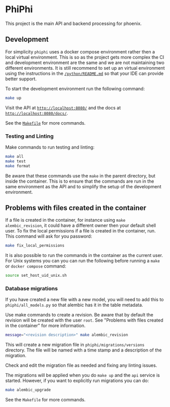 # PhiPhi

This project is the main API and backend processing for phoenix.

## Development

For simplicity `phiphi` uses a docker compose environment rather then a local virtual environment.
This is so as the project gets more complex the CI and development environment are the same and we
are not maintaining two different environments. It is still recommend to set up an virtual
environment using the instructions in the [`/python/README.md`](/python/README.md) so that your IDE
can provide better support.

To start the development environment run the following command:
```bash
make up
```

Visit the API at [`http://localhost:8080/`](http://localhost:8080/) and the docs at
[`http://localhost:8080/docs/`](http://localhost:8080/docs/).

See the [`Makefile`](Makefile) for more commands.

### Testing and Linting

Make commands to run testing and linting:
```bash
make all
make test
make format
```

Be aware that these commands use the `make` in the parent directory, but inside the container. This
is to ensure that the commands are run in the same environment as the API and to simplify the setup
of the development environment.

## Problems with files created in the container

If a file is created in the container, for instance using `make alembic_revision`, it could have a
different owner then your default shell user. To fix the local permissions if a file is created in
the container, run. This command will ask for you password:
```bash
make fix_local_permissions
```

It is also possible to run the commands in the container as the current user. For Unix systems
you can you can run the following before running a `make` or `docker compose` command:
```bash
source set_host_uid_unix.sh
```

### Database migrations

If you have created a new file with a new model, you will need to add this to
`phiphi/all_models.py` so that alembic has it in the table metadata.

Use make commands to create a revision. Be aware that by default the revision will be created with
the user `root`. See "Problems with files created in the container" for more information.
```bash
message="<revision description>" make alembic_revision
```

This will create a new migration file in `phiphi/migrations/versions` directory. The file will be
named with a time stamp and a description of the migration.

Check and edit the migration file as needed and fixing any linting issues.

The migrations will be applied when you do `make up` and the `api` service is started. However, if
you want to explicitly run migrations you can do:
```bash
make alembic_upgrade
```

See the `Makefile` for more commands.
